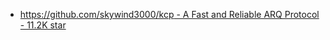 * [https://github.com/skywind3000/kcp - A Fast and Reliable ARQ Protocol - 11.2K star](https://github.com/skywind3000/kcp)
